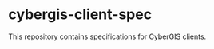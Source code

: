 cybergis-client-spec
====================

This repository contains specifications for CyberGIS clients.
